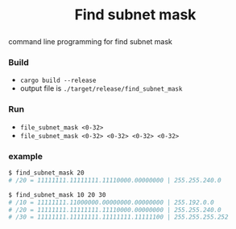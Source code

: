 # <p align="center">Find subnet mask</p>

command line programming for find subnet mask

### Build

- `cargo build --release` 
- output file is `./target/release/find_subnet_mask`

### Run

- `file_subnet_mask <0-32>`
- `file_subnet_mask <0-32> <0-32> <0-32> <0-32>`


### example

```bash
$ find_subnet_mask 20
# /20 = 11111111.11111111.11110000.00000000 | 255.255.240.0
```

```bash
$ find_subnet_mask 10 20 30
# /10 = 11111111.11000000.00000000.00000000 | 255.192.0.0
# /20 = 11111111.11111111.11110000.00000000 | 255.255.240.0
# /30 = 11111111.11111111.11111111.11111100 | 255.255.255.252
```
